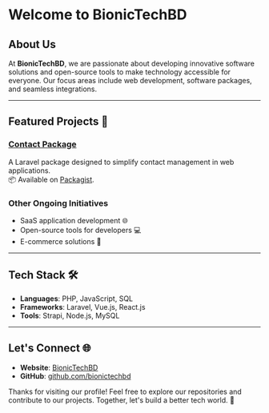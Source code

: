 # Welcome to BionicTechBD

## About Us
At **BionicTechBD**, we are passionate about developing innovative software solutions and open-source tools to make technology accessible for everyone. Our focus areas include web development, software packages, and seamless integrations.

---

## Featured Projects 🚀
### [Contact Package](https://github.com/nazimfeni/contact-package)
A Laravel package designed to simplify contact management in web applications.  
📦 Available on [Packagist](https://packagist.org/packages/bionictechbd/contact).

### Other Ongoing Initiatives
- SaaS application development 🌐
- Open-source tools for developers 💻
- E-commerce solutions 🛒

---

## Tech Stack 🛠️
- **Languages**: PHP, JavaScript, SQL
- **Frameworks**: Laravel, Vue.js, React.js
- **Tools**: Strapi, Node.js, MySQL

---

## Let's Connect 🌐
- **Website**: [BionicTechBD](https://bionictechbd.com/)
- **GitHub**: [github.com/bionictechbd](https://github.com/bionictechbd)

Thanks for visiting our profile! Feel free to explore our repositories and contribute to our projects. Together, let's build a better tech world. 🌟
